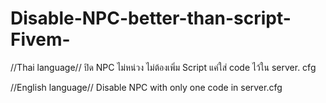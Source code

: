 # Disable-NPC-better-than-script-Fivem-

//Thai language//
ปิด NPC ไม่หน่วง ไม่ต้องเพิ่ม Script แค่ใส่ code ไว้ใน server. cfg 

//English language//
Disable NPC with only one code in server.cfg
